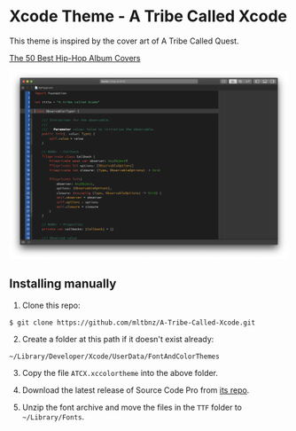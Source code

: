 # Xcode Theme - A Tribe Called Xcode 

This theme is inspired by the cover art of A Tribe Called Quest.

[The 50 Best Hip-Hop Album Covers](https://www.complex.com/music/2011/10/hip-hops-50-greatest-album-covers/51)

![](Preview.png)

## Installing manually

1. Clone this repo:
```
$ git clone https://github.com/mltbnz/A-Tribe-Called-Xcode.git
```

2. Create a folder at this path if it doesn't exist already:
```
~/Library/Developer/Xcode/UserData/FontAndColorThemes
```

3. Copy the file `ATCX.xccolortheme` into the above folder.

4. Download the latest release of Source Code Pro from [its repo](https://github.com/adobe-fonts/source-code-pro).

5. Unzip the font archive and move the files in the `TTF` folder to `~/Library/Fonts`.

